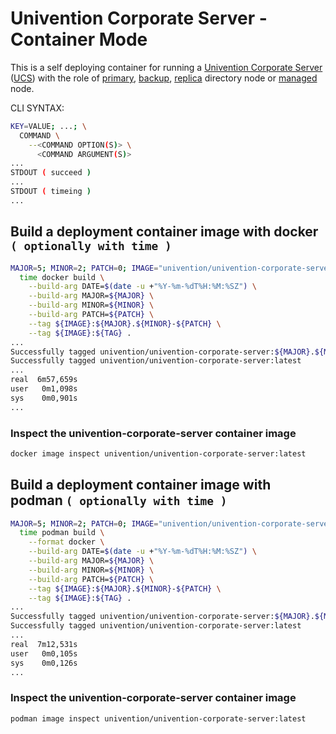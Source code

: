 # Univention Corporate Server - Container Mode

This is a self deploying container for running a [Univention Corporate Server](https://www.univention.com/products/ucs/) ([UCS](https://docs.software-univention.de/manual.html)) with the role of [primary](https://docs.software-univention.de/manual.html#domain-ldap:Primary_Directory_Node), [backup](https://docs.software-univention.de/manual.html#domain-ldap:Backup_Directory_Node), [replica](https://docs.software-univention.de/manual.html#domain-ldap:Replica_Directory_Node) directory node or [managed](https://docs.software-univention.de/manual.html#domain-ldap:Managed_Node) node.

CLI SYNTAX:
```bash
KEY=VALUE; ...; \
  COMMAND \
    --<COMMAND OPTION(S)> \
      <COMMAND ARGUMENT(S)>
...
STDOUT ( succeed )
...
STDOUT ( timeing )
...
```
## Build a deployment container image with docker ```( optionally with time )```
```bash
MAJOR=5; MINOR=2; PATCH=0; IMAGE="univention/univention-corporate-server"; TAG="latest"; \
  time docker build \
    --build-arg DATE=$(date -u +"%Y-%m-%dT%H:%M:%SZ") \
    --build-arg MAJOR=${MAJOR} \
    --build-arg MINOR=${MINOR} \
    --build-arg PATCH=${PATCH} \
    --tag ${IMAGE}:${MAJOR}.${MINOR}-${PATCH} \
    --tag ${IMAGE}:${TAG} .
...
Successfully tagged univention/univention-corporate-server:${MAJOR}.${MINOR}-${PATCH}
Successfully tagged univention/univention-corporate-server:latest
...
real  6m57,659s
user   0m1,098s
sys    0m0,901s
...
```
### Inspect the univention-corporate-server container image
```bash
docker image inspect univention/univention-corporate-server:latest
```
## Build a deployment container image with podman ```( optionally with time )```
```bash
MAJOR=5; MINOR=2; PATCH=0; IMAGE="univention/univention-corporate-server"; TAG="latest"; \
  time podman build \
    --format docker \
    --build-arg DATE=$(date -u +"%Y-%m-%dT%H:%M:%SZ") \
    --build-arg MAJOR=${MAJOR} \
    --build-arg MINOR=${MINOR} \
    --build-arg PATCH=${PATCH} \
    --tag ${IMAGE}:${MAJOR}.${MINOR}-${PATCH} \
    --tag ${IMAGE}:${TAG} .
...
Successfully tagged univention/univention-corporate-server:${MAJOR}.${MINOR}-${PATCH}
Successfully tagged univention/univention-corporate-server:latest
...
real  7m12,531s
user   0m0,105s
sys    0m0,126s
...
```
### Inspect the univention-corporate-server container image
```bash
podman image inspect univention/univention-corporate-server:latest
```
